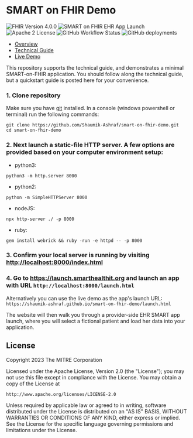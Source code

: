 # SMART on FHIR Demo
![FHIR Version 4.0.0](https://img.shields.io/badge/FHIR-R4-orange)
![SMART on FHIR EHR App Launch](https://img.shields.io/badge/SMART--on--FHIR-EHR%20App%20Launch-blueviolet)
![Apache 2 License](https://img.shields.io/badge/license-Apache%202-blue)
![GitHub Workflow Status](https://img.shields.io/github/actions/workflow/status/shaumik-ashraf/smart-on-fhir-demo/deploy.yml)
![GitHub deployments](https://img.shields.io/github/deployments/shaumik-ashraf/smart-on-fhir-demo/github-pages?label=pages)

 - [Overview](https://mitre.github.io/fhir-for-research/modules/smart-on-fhir-intro)
 - [Technical Guide](https://mitre.github.io/fhir-for-research/modules/smart-on-fhir-tech)
 - [Live Demo](https://shaumik-ashraf.github.com/smart-on-fhir-demo/index.html)

This repository supports the technical guide, and demonstrates a minimal SMART-on-FHIR application. You should follow along the technical guide, but a quickstart guide is posted here for your convenience.

### 1. Clone repository

Make sure you have [git](https://git-scm.com/downloads) installed. In a console (windows powershell or terminal) run the following commands:

```
git clone https://github.com/Shaumik-Ashraf/smart-on-fhir-demo.git
cd smart-on-fhir-demo
```

### 2. Next launch a static-file HTTP server. A few options are provided based on your computer environment setup:

 - python3: 
```
python3 -m http.server 8000
```

 - python2:
```
python -m SimpleHTTPServer 8000
```

 - nodeJS: 
```
npx http-server ./ -p 8000
```

 - ruby: 
```
gem install webrick && ruby -run -e httpd -- -p 8000
```

### 3. Confirm your local server is running by visiting <http://localhost:8000/index.html>

### 4. Go to <https://launch.smarthealthit.org> and launch an app with URL `http://localhost:8000/launch.html`

Alternatively you can use the live demo as the app's launch URL: `https://shaumik-ashraf.github.io/smart-on-fhir-demo/launch.html`

The website will then walk you through a provider-side EHR SMART app launch, where you will select a fictional patient and load her data into your application. 

## License

Copyright 2023 The MITRE Corporation

Licensed under the Apache License, Version 2.0 (the "License");
you may not use this file except in compliance with the License.
You may obtain a copy of the License at

    http://www.apache.org/licenses/LICENSE-2.0

Unless required by applicable law or agreed to in writing, software
distributed under the License is distributed on an "AS IS" BASIS,
WITHOUT WARRANTIES OR CONDITIONS OF ANY KIND, either express or implied.
See the License for the specific language governing permissions and
limitations under the License.
